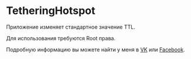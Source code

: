 # TetheringHotspot
Приложение изменяет стандартное значение TTL.

Для использования требуются Root права.

Подробную информацию вы можете найти у меня в [VK](https://vk.com/bzennnn) или [Facebook](https://www.facebook.com/bzennnn).
